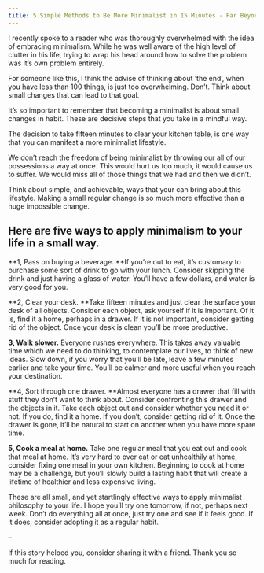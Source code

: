 ```yaml
---
title: 5 Simple Methods to Be More Minimalist in 15 Minutes - Far Beyond The Stars
---
```


I recently spoke to a reader who was thoroughly overwhelmed with the idea of
embracing minimalism. While he was well aware of the high level of clutter in
his life, trying to wrap his head around how to solve the problem was it’s own
problem entirely.

For someone like this, I think the advise of thinking about ‘the end’, when
you have less than 100 things, is just too overwhelming. Don’t. Think about
small changes that can lead to that goal.

It’s so important to remember that becoming a minimalist is about small
changes in habit. These are decisive steps that you take in a mindful way.

The decision to take fifteen minutes to clear your kitchen table, is one way
that you can manifest a more minimalist lifestyle.

We don’t reach the freedom of being minimalist by throwing our all of our
possessions a way at once. This would hurt us too much, it would cause us to
suffer. We would miss all of those things that we had and then we didn’t.

Think about simple, and achievable, ways that your can bring about this
lifestyle. Making a small regular change is so much more effective than a huge
impossible change.

<h2>Here are five ways to apply minimalism to your life in a small way.</h2>

**1, Pass on buying a beverage. **If you’re out to eat, it’s customary to purchase some sort of drink to go with your lunch. Consider skipping the drink and just having a glass of water. You’ll have a few dollars, and water is very good for you.

**2, Clear your desk. **Take fifteen minutes and just clear the surface your desk of all objects. Consider each object, ask yourself if it is important. Of it is, find it a home, perhaps in a drawer. If it is not important, consider getting rid of the object. Once your desk is clean you’ll be more productive.

**3, Walk slower.** Everyone rushes everywhere. This takes away valuable time which we need to do thinking, to contemplate our lives, to think of new ideas. Slow down, if you worry that you’ll be late, leave a few minutes earlier and take your time. You’ll be calmer and more useful when you reach your destination.

**4, Sort through one drawer. **Almost everyone has a drawer that fill with stuff they don’t want to think about. Consider confronting this drawer and the objects in it. Take each object out and consider whether you need it or not. If you do, find it a home. If you don’t, consider getting rid of it. Once the drawer is gone, it’ll be natural to start on another when you have more spare time.

**5, Cook a meal at home.** Take one regular meal that you eat out and cook that meal at home. It’s very hard to over eat or eat unhealthily at home, consider fixing one meal in your own kitchen. Beginning to cook at home may be a challenge, but you’ll slowly build a lasting habit that will create a lifetime of healthier and less expensive living.

These are all small, and yet startlingly effective ways to apply minimalist
philosophy to your life. I hope you’ll try one tomorrow, if not, perhaps next
week. Don’t do everything all at once, just try one and see if it feels good.
If it does, consider adopting it as a regular habit.

–

If this story helped you, consider sharing it with a friend. Thank you so much
for reading.
